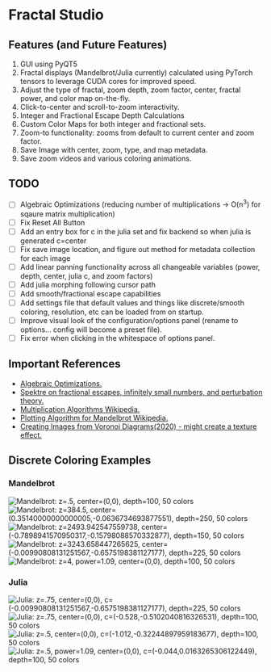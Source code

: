 # Fractal Studio

## Features (and Future Features)
1. GUI using PyQT5
2. Fractal displays (Mandelbrot/Julia currently) calculated using PyTorch tensors to leverage CUDA cores for improved speed.
3. Adjust the type of fractal, zoom depth, zoom factor, center, fractal power, and color map on-the-fly.
4. Click-to-center and scroll-to-zoom interactivity.
5. Integer and Fractional Escape Depth Calculations
6. Custom Color Maps for both integer and fractional sets.
7. Zoom-to functionality: zooms from default to current center and zoom factor.
8. Save Image with center, zoom, type, and map metadata.
9. Save zoom videos and various coloring animations.

## TODO
- [ ] Algebraic Optimizations (reducing number of multiplications -> O(n<sup>3</sup>) for sqaure matrix multiplication)
- [ ] Fix Reset All Button
- [ ] Add an entry box for c in the julia set and fix backend so when julia is generated c=center
- [ ] Fix save image location, and figure out method for metadata collection for each image
- [ ] Add linear panning functionality across all changeable variables (power, depth, center, julia c, and zoom factors)
- [ ] Add julia morphing following cursor path
- [ ] Add smooth/fractional escape capabilities
- [ ] Add settings file that default values and things like discrete/smooth coloring, resolution, etc can be loaded from on startup.
- [ ] Improve visual look of the configuration/options panel (rename to options... config will become a preset file).
- [ ] Fix error when clicking in the whitespace of options panel.

## Important References
- [Algebraic Optimizations.](https://randomascii.wordpress.com/2011/08/13/faster-fractals-through-algebra/)
- [Spektre on fractional escapes, infinitely small numbers, and perturbation theory.](https://stackoverflow.com/questions/66709289/what-are-the-fastest-algorithms-for-rendering-the-mandelbrot-set)
- [Multiplication Algorithms Wikipedia.](https://en.wikipedia.org/wiki/Multiplication_algorithm#Lattice_multiplication)
- [Plotting Algorithm for Mandelbrot Wikipedia.](https://en.wikipedia.org/wiki/Plotting_algorithms_for_the_Mandelbrot_set)
- [Creating Images from Voronoi Diagrams(2020) - might create a texture effect.](https://github.com/nickvdw/image-to-voronoi)

## Discrete Coloring Examples
### Mandelbrot

![](./imgs/mandelbrot/output_image_0.png "Mandelbrot: z=.5, center=(0,0), depth=100, 50 colors")
![](./imgs/mandelbrot/output_image_1.png "Mandelbrot: z=384.5, center=(0.35140000000000005,-0.0636734693877551), depth=250, 50 colors")
![](./imgs/mandelbrot/output_image_2.png "Mandelbrot: z=2493.942547559738, center=(-0.7898941570950317,-0.15798088570332877), depth=150, 50 colors")
![](./imgs/mandelbrot/output_image_3.png "Mandelbrot: z=3243.658447265625, center=(-0.00990808131251567,-0.6575198381127177), depth=225, 50 colors")
![](./imgs/mandelbrot/output_image_4.png "Mandelbrot: z=4, power=1.09, center=(0,0), depth=100, 50 colors")

### Julia

![](./imgs/julia/output_image_0.png "Julia: z=.75, center=(0,0), c=(-0.00990808131251567,-0.6575198381127177), depth=225, 50 colors")
![](./imgs/julia/output_image_1.png "Julia: z=.75, center=(0,0), c=(-0.528,-0.5102040816326531), depth=100, 50 colors")
![](./imgs/julia/output_image_2.png "Julia: z=.5, center=(0,0), c=(-1.012,-0.32244897959183677), depth=100, 50 colors")
![](./imgs/julia/output_image_3.png "Julia: z=.5, power=1.09, center=(0,0), c=(-0.044,0.0163265306122449), depth=100, 50 colors")
